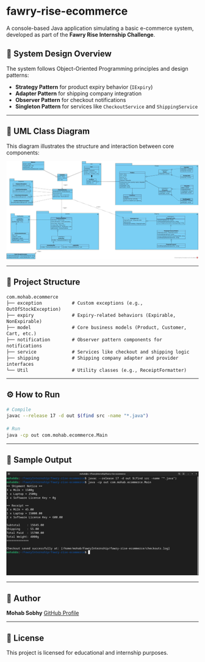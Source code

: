 # fawry-rise-ecommerce

A console-based Java application simulating a basic e-commerce system, developed as part of the **Fawry Rise Internship Challenge**.

## 🧠 System Design Overview

The system follows Object-Oriented Programming principles and design patterns:

* **Strategy Pattern** for product expiry behavior (`IExpiry`)
* **Adapter Pattern** for shipping company integration
* **Observer Pattern** for checkout notifications
* **Singleton Pattern** for services like `CheckoutService` and `ShippingService`

---

## 🧩 UML Class Diagram

This diagram illustrates the structure and interaction between core components:

![UML Class Diagram](https://github.com/Mohab-Sobhy/fawry-rise-ecommerce/blob/main/UMLDaigram/ClassDiagram.jpg)

---

## 📁 Project Structure

```
com.mohab.ecommerce
├── exception           # Custom exceptions (e.g., OutOfStockException)
├── expiry              # Expiry-related behaviors (Expirable, NonExpirable)
├── model               # Core business models (Product, Customer, Cart, etc.)
├── notification        # Observer pattern components for notifications
├── service             # Services like checkout and shipping logic
├── shipping            # Shipping company adapter and provider interfaces
└── Util                # Utility classes (e.g., ReceiptFormatter)
```

---

## ⚙️ How to Run

```bash
# Compile
javac --release 17 -d out $(find src -name "*.java")

# Run
java -cp out com.mohab.ecommerce.Main
```

---

## 🧾 Sample Output

![Sample Output](https://github.com/Mohab-Sobhy/fawry-rise-ecommerce/raw/main/Screenshot/screenshot.png)

---

## 👤 Author

**Mohab Sobhy**
[GitHub Profile](https://github.com/Mohab-Sobhy)

---

## 📜 License

This project is licensed for educational and internship purposes.
